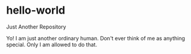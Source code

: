 # hello-world
Just Another Repository

Yo!
I am just another ordinary human.
Don't ever think of me as anything special.
Only I am allowed to do that.
